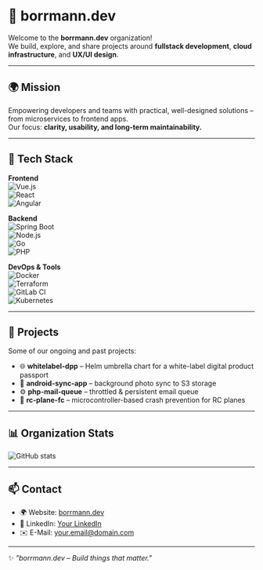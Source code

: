 # 🐾 borrmann.dev

Welcome to the **borrmann.dev** organization!  
We build, explore, and share projects around **fullstack development**, **cloud infrastructure**, and **UX/UI design**.  

---

## 🌍 Mission
Empowering developers and teams with practical, well-designed solutions – from microservices to frontend apps.  
Our focus: **clarity, usability, and long-term maintainability.**

---

## 🚀 Tech Stack

**Frontend**  
![Vue.js](https://img.shields.io/badge/Vue.js-35495E?logo=vue.js&logoColor=4FC08D)  
![React](https://img.shields.io/badge/React-20232A?logo=react&logoColor=61DAFB)  
![Angular](https://img.shields.io/badge/Angular-DD0031?logo=angular&logoColor=white)  

**Backend**  
![Spring Boot](https://img.shields.io/badge/Spring_Boot-6DB33F?logo=spring-boot&logoColor=white)  
![Node.js](https://img.shields.io/badge/Node.js-43853D?logo=node.js&logoColor=white)  
![Go](https://img.shields.io/badge/Go-00ADD8?logo=go&logoColor=white)  
![PHP](https://img.shields.io/badge/PHP-777BB4?logo=php&logoColor=white)  

**DevOps & Tools**  
![Docker](https://img.shields.io/badge/Docker-2496ED?logo=docker&logoColor=white)  
![Terraform](https://img.shields.io/badge/Terraform-623CE4?logo=terraform&logoColor=white)  
![GitLab CI](https://img.shields.io/badge/GitLab_CI-FC6D26?logo=gitlab&logoColor=white)  
![Kubernetes](https://img.shields.io/badge/Kubernetes-326CE5?logo=kubernetes&logoColor=white)  

---

## 📂 Projects
Some of our ongoing and past projects:

- 🌐 **whitelabel-dpp** – Helm umbrella chart for a white-label digital product passport  
- 📱 **android-sync-app** – background photo sync to S3 storage  
- ⚙️ **php-mail-queue** – throttled & persistent email queue  
- 🧩 **rc-plane-fc** – microcontroller-based crash prevention for RC planes  

---

## 📊 Organization Stats
![GitHub stats](https://github-readme-stats.vercel.app/api?username=borrmann-dev&show_icons=true&theme=dracula)  

---

## 📫 Contact
- 🌍 Website: [borrmann.dev](https://borrmann.dev)  
- 💼 LinkedIn: [Your LinkedIn](#)  
- ✉️ E-Mail: [your.email@domain.com](mailto:your.email@domain.com)  

---

✨ _"borrmann.dev – Build things that matter."_  

